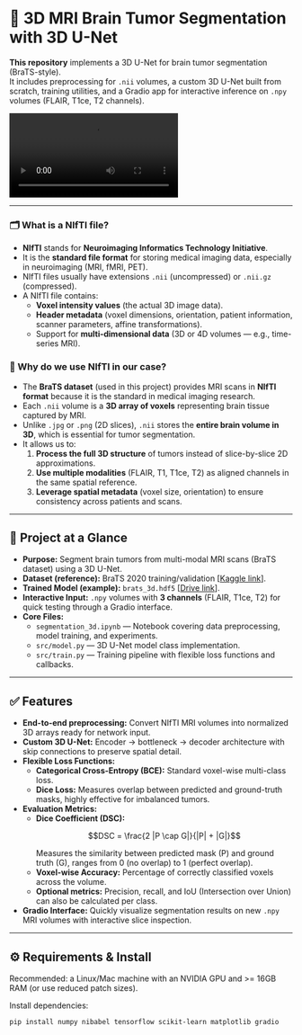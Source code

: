 # 🧠 3D MRI Brain Tumor Segmentation with 3D U-Net

**This repository** implements a 3D U-Net for brain tumor segmentation (BraTS-style).  
It includes preprocessing for `.nii` volumes, a custom 3D U-Net built from scratch, training utilities, and a Gradio app for interactive inference on `.npy` volumes (FLAIR, T1ce, T2 channels).

![Demo of 3D_MRI_Brain_Segmentation](MRI_segmentation_demo.mp4)

---

### 🗂️ What is a NIfTI file?  

- **NIfTI** stands for **Neuroimaging Informatics Technology Initiative**.  
- It is the **standard file format** for storing medical imaging data, especially in neuroimaging (MRI, fMRI, PET).  
- NIfTI files usually have extensions `.nii` (uncompressed) or `.nii.gz` (compressed).  
- A NIfTI file contains:  
  - **Voxel intensity values** (the actual 3D image data).  
  - **Header metadata** (voxel dimensions, orientation, patient information, scanner parameters, affine transformations).  
  - Support for **multi-dimensional data** (3D or 4D volumes — e.g., time-series MRI).  

### 🧠 Why do we use NIfTI in our case?  

- The **BraTS dataset** (used in this project) provides MRI scans in **NIfTI format** because it is the standard in medical imaging research.  
- Each `.nii` volume is a **3D array of voxels** representing brain tissue captured by MRI.  
- Unlike `.jpg` or `.png` (2D slices), `.nii` stores the **entire brain volume in 3D**, which is essential for tumor segmentation.  
- It allows us to:  
  1. **Process the full 3D structure** of tumors instead of slice-by-slice 2D approximations.  
  2. **Use multiple modalities** (FLAIR, T1, T1ce, T2) as aligned channels in the same spatial reference.  
  3. **Leverage spatial metadata** (voxel size, orientation) to ensure consistency across patients and scans.  

---

## 🔎 Project at a Glance

- **Purpose:** Segment brain tumors from multi-modal MRI scans (BraTS dataset) using a 3D U-Net.  
- **Dataset (reference):** BraTS 2020 training/validation [[Kaggle link](https://www.kaggle.com/datasets/awsaf49/brats20-dataset-training-validation)].  
- **Trained Model (example):** `brats_3d.hdf5` [[Drive link](https://drive.google.com/file/d/1p5_cGAudgRY3faVMemD79xswwSonBcoQ/view?usp=sharing)].  
- **Interactive Input:** `.npy` volumes with **3 channels** (FLAIR, T1ce, T2) for quick testing through a Gradio interface.  
- **Core Files:**
  - `segmentation_3d.ipynb` — Notebook covering data preprocessing, model training, and experiments.  
  - `src/model.py` — 3D U-Net model class implementation.  
  - `src/train.py` — Training pipeline with flexible loss functions and callbacks.

---

## ✅ Features

- **End-to-end preprocessing:** Convert NIfTI MRI volumes into normalized 3D arrays ready for network input.  
- **Custom 3D U-Net:** Encoder → bottleneck → decoder architecture with skip connections to preserve spatial detail.  
- **Flexible Loss Functions:**  
  - **Categorical Cross-Entropy (BCE):** Standard voxel-wise multi-class loss.  
  - **Dice Loss:** Measures overlap between predicted and ground-truth masks, highly effective for imbalanced tumors.  
- **Evaluation Metrics:**  
  - **Dice Coefficient (DSC):**  
    ```math
    DSC = \frac{2 |P \cap G|}{|P| + |G|}
    ```
    Measures the similarity between predicted mask \(P\) and ground truth \(G\), ranges from 0 (no overlap) to 1 (perfect overlap).  
  - **Voxel-wise Accuracy:** Percentage of correctly classified voxels across the volume.  
  - **Optional metrics:** Precision, recall, and IoU (Intersection over Union) can also be calculated per class.  
- **Gradio Interface:** Quickly visualize segmentation results on new `.npy` MRI volumes with interactive slice inspection.

---

## ⚙️ Requirements & Install

Recommended: a Linux/Mac machine with an NVIDIA GPU and >= 16GB RAM (or use reduced patch sizes).

Install dependencies:

```bash
pip install numpy nibabel tensorflow scikit-learn matplotlib gradio

